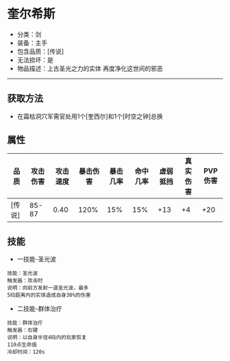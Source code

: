 # 奎尔希斯
* 分类：剑
* 装备：主手
* 包含品质：[传说]
* 无法损坏：是
* 物品描述：上古圣光之力的实体 再度净化这世间的邪恶
---
## 获取方法
* 在霜枯洞穴军需官处用1个[奎西尔]和1个[时空之钟]总换
## 属性
|品质|攻击伤害|攻击速度|暴击伤害|暴击几率|命中几率|虚弱抵挡|真实伤害|PVP伤害|
|----|----|----|----|----|----|----|----|----|
|[传说]|85-87|0.40|120%|15%|15%|+13|+4|+20|
## 技能
* 一技能-圣光波
```
技能：圣光波
触发器：攻击时
说明：向前方发射一道圣光波，最多
5码距离内的实体造成自身30%的伤害
```
* 二技能-群体治疗
```
技能：群体治疗
触发器：右键
说明：以自身半径4码内的玩家恢复
110点生命值
冷却时间：120s
```
